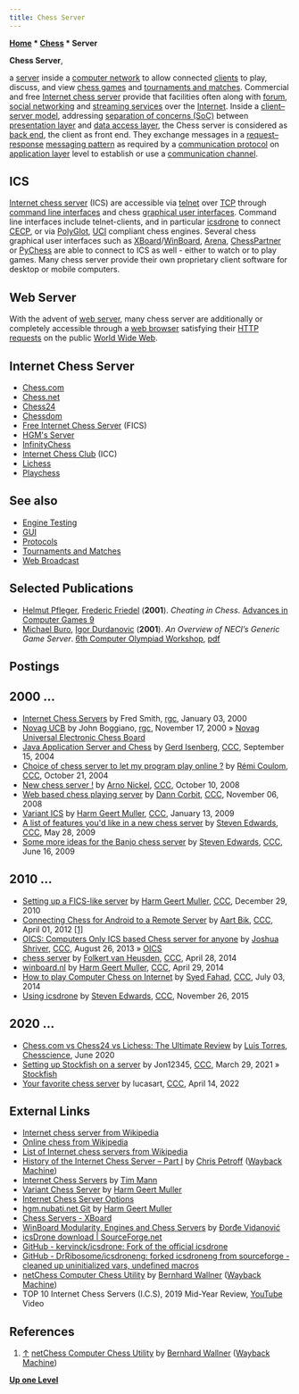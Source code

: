 ```yaml
---
title: Chess Server
---
```

**[Home](Home "Home") * [Chess](Chess "Chess") * Server**

**Chess Server**,

a [server](<https://en.wikipedia.org/wiki/Server_(computing)>) inside a [computer network](https://en.wikipedia.org/wiki/Computer_network) to allow connected [clients](<https://en.wikipedia.org/wiki/Client_(computing)>) to play, discuss, and view [chess games](Chess_Game "Chess Game") and [tournaments and matches](Tournaments_and_Matches "Tournaments and Matches").
Commercial and free [Internet chess server](https://en.wikipedia.org/wiki/Internet_chess_server) provide that facilities often along with [forum](https://en.wikipedia.org/wiki/Internet_forum), [social networking](https://en.wikipedia.org/wiki/Social_networking_service) and [streaming services](https://en.wikipedia.org/wiki/Streaming_media) over the [Internet](https://en.wikipedia.org/wiki/Internet).
Inside a [client–server model](https://en.wikipedia.org/wiki/Client%E2%80%93server_model), addressing [separation of concerns (SoC)](https://en.wikipedia.org/wiki/Separation_of_concerns) between [presentation layer](https://en.wikipedia.org/wiki/Presentation_layer) and [data access layer](https://en.wikipedia.org/wiki/Data_access_layer),
the Chess server is considered as [back end](https://en.wikipedia.org/wiki/Front_end_and_back_end), the client as front end. They exchange messages in a [request–response](https://en.wikipedia.org/wiki/Request%E2%80%93response) [messaging pattern](https://en.wikipedia.org/wiki/Messaging_pattern)
as required by a [communication protocol](https://en.wikipedia.org/wiki/Communication_protocol) on [application layer](https://en.wikipedia.org/wiki/Application_layer) level to establish or use a [communication channel](https://en.wikipedia.org/wiki/Communication_channel).

## ICS

[Internet chess server](https://en.wikipedia.org/wiki/Internet_chess_server) (ICS) are accessible via
[telnet](https://en.wikipedia.org/wiki/Telnet) over [TCP](https://en.wikipedia.org/wiki/Transmission_Control_Protocol) through
[command line interfaces](CLI "CLI") and chess [graphical user interfaces](GUI "GUI"). Command line interfaces include telnet-clients, and in particular [icsdrone](index.php?title=Icsdrone&action=edit&redlink=1 "Icsdrone (page does not exist)") to connect [CECP](Chess_Engine_Communication_Protocol "Chess Engine Communication Protocol"),
or via [PolyGlot](PolyGlot "PolyGlot"), [UCI](UCI "UCI") compliant chess engines. Several chess graphical user interfaces such as [XBoard](XBoard "XBoard")/[WinBoard](WinBoard "WinBoard"), [Arena](Arena "Arena"), [ChessPartner](ChessPartner "ChessPartner") or [PyChess](PyChess "PyChess")
are able to connect to ICS as well - either to watch or to play games. Many chess server provide their own proprietary client software for desktop or mobile computers.

## Web Server

With the advent of [web server](https://en.wikipedia.org/wiki/Web_server), many chess server are additionally or completely accessible through
a [web browser](https://en.wikipedia.org/wiki/Web_browser) satisfying their [HTTP requests](https://en.wikipedia.org/wiki/Hypertext_Transfer_Protocol)
on the public [World Wide Web](https://en.wikipedia.org/wiki/World_Wide_Web).

## Internet Chess Server

- [Chess.com](index.php?title=Chess.com&action=edit&redlink=1 "Chess.com (page does not exist)")
- [Chess.net](index.php?title=Chess.net&action=edit&redlink=1 "Chess.net (page does not exist)")
- [Chess24](index.php?title=Chess24&action=edit&redlink=1 "Chess24 (page does not exist)")
- [Chessdom](index.php?title=Chessdom&action=edit&redlink=1 "Chessdom (page does not exist)")
- [Free Internet Chess Server](index.php?title=Free_Internet_Chess_Server&action=edit&redlink=1 "Free Internet Chess Server (page does not exist)") (FICS)
- [HGM's Server](index.php?title=HGM%27s_Server&action=edit&redlink=1 "HGM's Server (page does not exist)")
- [InfinityChess](index.php?title=InfinityChess&action=edit&redlink=1 "InfinityChess (page does not exist)")
- [Internet Chess Club](index.php?title=Internet_Chess_Club&action=edit&redlink=1 "Internet Chess Club (page does not exist)") (ICC)
- [Lichess](index.php?title=Lichess&action=edit&redlink=1 "Lichess (page does not exist)")
- [Playchess](index.php?title=Playchess&action=edit&redlink=1 "Playchess (page does not exist)")

## See also

- [Engine Testing](Engine_Testing "Engine Testing")
- [GUI](GUI "GUI")
- [Protocols](Protocols "Protocols")
- [Tournaments and Matches](Tournaments_and_Matches "Tournaments and Matches")
- [Web Broadcast](Web_Broadcast "Web Broadcast")

## Selected Publications

- [Helmut Pfleger](https://en.wikipedia.org/wiki/Helmut_Pfleger), [Frederic Friedel](Frederic_Friedel "Frederic Friedel") (**2001**). *Cheating in Chess*. [Advances in Computer Games 9](Advances_in_Computer_Games_9 "Advances in Computer Games 9")
- [Michael Buro](Michael_Buro "Michael Buro"), [Igor Durdanovic](index.php?title=Igor_Durdanovic&action=edit&redlink=1 "Igor Durdanovic (page does not exist)") (**2001**). *An Overview of NECI’s Generic Game Server*. [6th Computer Olympiad Workshop](6th_Computer_Olympiad#Workshop "6th Computer Olympiad"), [pdf](https://skatgame.net/mburo/ps/ggs.pdf)

## Postings

## 2000 ...

- [Internet Chess Servers](https://groups.google.com/g/rec.games.chess/c/by8M14fxR0Y/m/U8AYMks1SEkJ) by Fred Smith, [rgc](Computer_Chess_Forums "Computer Chess Forums"), January 03, 2000
- [Novag UCB](https://groups.google.com/g/rec.games.chess/c/eBYA5GMLbzk/m/6yXb3H1lYBAJ) by John Boggiano, [rgc](Computer_Chess_Forums "Computer Chess Forums"), November 17, 2000 » [Novag Universal Electronic Chess Board](Novag_Universal_Electronic_Chess_Board "Novag Universal Electronic Chess Board")
- [Java Application Server and Chess](https://www.stmintz.com/ccc/index.php?id=387745) by [Gerd Isenberg](Gerd_Isenberg "Gerd Isenberg"), [CCC](CCC "CCC"), September 15, 2004
- [Choice of chess server to let my program play online ?](https://www.stmintz.com/ccc/index.php?id=392652) by [Rémi Coulom](R%C3%A9mi_Coulom "Rémi Coulom"), [CCC](CCC "CCC"), October 21, 2004
- [New chess server !](http://www.talkchess.com/forum3/viewtopic.php?f=2&t=24300) by [Arno Nickel](Arno_Nickel "Arno Nickel"), [CCC](CCC "CCC"), October 10, 2008
- [Web based chess playing server](http://www.talkchess.com/forum3/viewtopic.php?f=2&t=24750) by [Dann Corbit](Dann_Corbit "Dann Corbit"), [CCC](CCC "CCC"), November 06, 2008
- [Variant ICS](http://www.talkchess.com/forum3/viewtopic.php?f=2&t=26002) by [Harm Geert Muller](Harm_Geert_Muller "Harm Geert Muller"), [CCC](CCC "CCC"), January 13, 2009
- [A list of features you'd like in a new chess server](http://www.talkchess.com/forum3/viewtopic.php?f=7&t=28138) by [Steven Edwards](Steven_Edwards "Steven Edwards"), [CCC](CCC "CCC"), May 28, 2009
- [Some more ideas for the Banjo chess server](http://www.talkchess.com/forum3/viewtopic.php?f=7&t=28440) by [Steven Edwards](Steven_Edwards "Steven Edwards"), [CCC](CCC "CCC"), June 16, 2009

## 2010 ...

- [Setting up a FICS-like server](http://www.talkchess.com/forum3/viewtopic.php?f=7&t=37353) by [Harm Geert Muller](Harm_Geert_Muller "Harm Geert Muller"), [CCC](CCC "CCC"), December 29, 2010
- [Connecting Chess for Android to a Remote Server](http://www.talkchess.com/forum3/viewtopic.php?f=2&t=43108) by [Aart Bik](Aart_Bik "Aart Bik"), [CCC](CCC "CCC"), April 01, 2012 <a id="cite-note-1" href="#cite-ref-1">[1]</a>
- [OICS: Computers Only ICS based Chess server for anyone](http://www.talkchess.com/forum3/viewtopic.php?t=49103) by [Joshua Shriver](index.php?title=Joshua_Shriver&action=edit&redlink=1 "Joshua Shriver (page does not exist)"), [CCC](CCC "CCC"), August 26, 2013 » [OICS](index.php?title=OICS&action=edit&redlink=1 "OICS (page does not exist)")
- [chess server](http://www.talkchess.com/forum3/viewtopic.php?f=6&t=52152) by [Folkert van Heusden](Folkert_van_Heusden "Folkert van Heusden"), [CCC](CCC "CCC"), April 28, 2014
- [winboard.nl](http://www.talkchess.com/forum3/viewtopic.php?f=2&t=52164) by [Harm Geert Muller](Harm_Geert_Muller "Harm Geert Muller"), [CCC](CCC "CCC"), April 29, 2014
- [How to play Computer Chess on Internet](http://www.talkchess.com/forum3/viewtopic.php?f=2&t=52851) by [Syed Fahad](Syed_Fahad "Syed Fahad"), [CCC](CCC "CCC"), July 03, 2014
- [Using icsdrone](http://www.talkchess.com/forum3/viewtopic.php?t=58384) by [Steven Edwards](Steven_Edwards "Steven Edwards"), [CCC](CCC "CCC"), November 26, 2015

## 2020 ...

- [Chess.com vs Chess24 vs Lichess: The Ultimate Review](https://chesscience.com/chess-com-vs-chess24-vs-lichess-the-ultimate-review/) by [Luis Torres](https://chesscience.com/author/torres-95-luis/), [Chesscience](https://chesscience.com/), June 2020
- [Setting up Stockfish on a server](http://www.talkchess.com/forum3/viewtopic.php?f=7&t=76977) by Jon12345, [CCC](CCC "CCC"), March 29, 2021 » [Stockfish](Stockfish "Stockfish")
- [Your favorite chess server](https://www.talkchess.com/forum3/viewtopic.php?f=2&t=79691) by lucasart, [CCC](CCC "CCC"), April 14, 2022

## External Links

- [Internet chess server from Wikipedia](https://en.wikipedia.org/wiki/Internet_chess_server)
- [Online chess from Wikipedia](https://en.wikipedia.org/wiki/Online_chess)
- [List of Internet chess servers from Wikipedia](https://en.wikipedia.org/wiki/List_of_Internet_chess_servers)
- [History of the Internet Chess Server – Part I](https://web.archive.org/web/20100313150500/http://members.cox.net/cpetroff/FICS/) by [Chris Petroff](index.php?title=Chris_Petroff&action=edit&redlink=1 "Chris Petroff (page does not exist)") ([Wayback Machine](https://en.wikipedia.org/wiki/Wayback_Machine))
- [Internet Chess Servers](https://www.tim-mann.org/ics.html) by [Tim Mann](Tim_Mann "Tim Mann")
- [Variant Chess Server](http://hgm.nubati.net/VICS/) by [Harm Geert Muller](Harm_Geert_Muller "Harm Geert Muller")
- [Internet Chess Server Options](http://hgm.nubati.net/xboard/winboard/help/html/14.htm)
- [hgm.nubati.net Git](http://hgm.nubati.net/cgi-bin/gitweb.cgi) by [Harm Geert Muller](Harm_Geert_Muller "Harm Geert Muller")
- [Chess Servers - XBoard](https://www.gnu.org/software/xboard/manual/html_node/Chess-Servers.html)
- [WinBoard Modularity, Engines and Chess Servers](http://www.edcollins.com/chess/winb-mod.htm) by [Đorđe Vidanović](%C4%90or%C4%91e_Vidanovi%C4%87 "Đorđe Vidanović")
- [icsDrone download | SourceForge.net](https://sourceforge.net/projects/icsdrone/)
- [GitHub - kervinck/icsdrone: Fork of the official icsdrone](https://github.com/kervinck/icsdrone)
- [GitHub - DrRibosome/icsdroneng: forked icsdroneng from sourceforge - cleaned up uninitialized vars, undefined macros](https://github.com/DrRibosome/icsdroneng)
- [netChess Computer Chess Utility](https://web.archive.org/web/20140724074729/http://home.arcor.de/bernhard.wallner/netChess.html) by [Bernhard Wallner](index.php?title=Bernhard_Wallner&action=edit&redlink=1 "Bernhard Wallner (page does not exist)") ([Wayback Machine](https://en.wikipedia.org/wiki/Wayback_Machine))
- TOP 10 Internet Chess Servers (I.C.S), 2019 Mid-Year Review, [YouTube](https://en.wikipedia.org/wiki/YouTube) Video

## References

1. <a id="cite-ref-1" href="#cite-note-1">↑</a>  [netChess Computer Chess Utility](https://web.archive.org/web/20140724074729/http://home.arcor.de/bernhard.wallner/netChess.html) by [Bernhard Wallner](index.php?title=Bernhard_Wallner&action=edit&redlink=1 "Bernhard Wallner (page does not exist)") ([Wayback Machine](https://en.wikipedia.org/wiki/Wayback_Machine))

**[Up one Level](Chess "Chess")**

